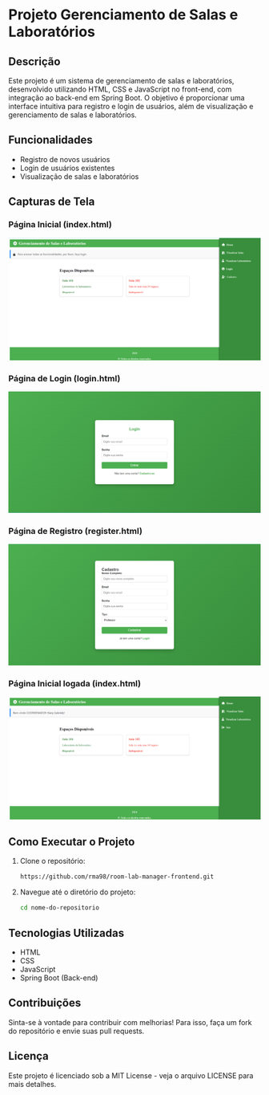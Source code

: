 # Projeto Gerenciamento de Salas e Laboratórios

## Descrição
Este projeto é um sistema de gerenciamento de salas e laboratórios, desenvolvido utilizando HTML, CSS e JavaScript no front-end, com integração ao back-end em Spring Boot. O objetivo é proporcionar uma interface intuitiva para registro e login de usuários, além de visualização e gerenciamento de salas e laboratórios.

## Funcionalidades
- Registro de novos usuários
- Login de usuários existentes
- Visualização de salas e laboratórios

## Capturas de Tela

### Página Inicial (index.html)
![Página Inicial](./public/screenshots/index.png)

### Página de Login (login.html)
![Página de Login](./public/screenshots/login.png)

### Página de Registro (register.html)
![Página de Registro](./public/screenshots/register.png)

### Página Inicial logada (index.html)
![Página Inicial](./public/screenshots/home.png)

## Como Executar o Projeto

1. Clone o repositório:
   ```bash
   https://github.com/rma98/room-lab-manager-frontend.git

2. Navegue até o diretório do projeto:
   ```bash
   cd nome-do-repositorio

## Tecnologias Utilizadas

- HTML
- CSS
- JavaScript
- Spring Boot (Back-end)

## Contribuições

Sinta-se à vontade para contribuir com melhorias! Para isso, faça um fork do repositório e envie suas pull requests.

## Licença

Este projeto é licenciado sob a MIT License - veja o arquivo LICENSE para mais detalhes.

